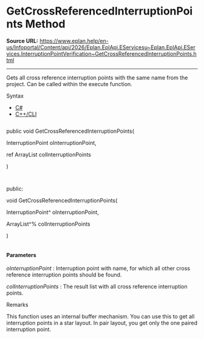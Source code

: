 # GetCrossReferencedInterruptionPoints Method

**Source URL:** https://www.eplan.help/en-us/Infoportal/Content/api/2026/Eplan.EplApi.EServicesu~Eplan.EplApi.EServices.InterruptionPointVerification~GetCrossReferencedInterruptionPoints.html

---

Gets all cross reference interruption points with the same name from the project. Can be called within the execute function.

Syntax

- [C#](#i-syntax-CS)
- [C++/CLI](#i-syntax-CPP2005)

```
```
public void GetCrossReferencedInterruptionPoints( 

   InterruptionPoint oInterruptionPoint,

   ref ArrayList colInterruptionPoints

)
```
```

```
```
public:

void GetCrossReferencedInterruptionPoints( 

   InterruptionPoint^ oInterruptionPoint,

   ArrayList^% colInterruptionPoints

)
```
```

#### Parameters

*oInterruptionPoint*
:   Interruption point with name, for which all other cross reference interruption points should be found.

*colInterruptionPoints*
:   The result list with all cross reference interruption points.

Remarks

This function uses an internal buffer mechanism. You can use this to get all interruption points in a star layout. In pair layout, you get only the one paired interruption point.

